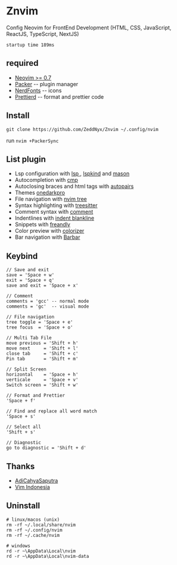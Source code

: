 # Znvim

Config Neovim for FrontEnd Development
(HTML, CSS, JavaScript, ReactJS, TypeScript, NextJS)

`startup time 189ms`

## required

- [Neovim >= 0.7](https://neovim.io)
- [Packer](https://github.com/wbthomason/packer.nvim) -- plugin manager
- [NerdFonts](https://nerdfonts.com) -- icons
- [Prettierd](https://www.npmjs.com/package/@fsouza/prettierd) -- format and prettier code

## Install

```
git clone https://github.com/ZeddNyx/Znvim ~/.config/nvim

```

run `nvim +PackerSync`

## List plugin

- Lsp configuration with [lsp ](https://github.com/neovim/nvim-lspconfig), [lspkind](https://github.com/onsails/lspkind.nvim) and [mason](https://github.com/williamboman/mason.nvim)
- Autocompletion with [cmp](https://github.com/hrsh7th/nvim-cmp)
- Autoclosing braces and html tags with [autopairs](https://github.com/windwp/nvim-autopairs)
- Themes [onedarkpro](https://github.com/olimorris/onedarkpro.nvim)
- File navigation with [nvim tree](https://github.com/kyazdani42/nvim-tree.lua)
- Syntax highlighting with [treesitter](https://github.com/nvim-treesitter/nvim-treesitter)
- Comment syntax with [comment](https://github.com/numToStr/Comment.nvim)
- Indentlines with [indent blankline](https://github.com/lukas-reineke/indent-blankline.nvim)
- Snippets with [freandly](https://github.com/rafamadriz/friendly-snippets)
- Color preview with [colorizer](https://github.com/NvChad/nvim-colorizer)
- Bar navigation with [Barbar](https://github.com/romgrk/barbar.nvim)

## Keybind

```
// Save and exit
save = 'Space + w'
exit = 'Space + q'
save and exit = 'Space + x'

// Comment
comments = 'gcc' -- normal mode
comments = 'gc'  -- visual mode

// File navigation
tree toggle = 'Space + e'
tree focus  = 'Space + o'

// Multi Tab File
move previous = 'Shift + h'
move next     = 'Shift + l' 
close tab     = 'Shift + c'
Pin tab       = 'Shift + m'

// Split Screen 
horizontal    = 'Space + h'
verticale     = 'Space + v'
Switch screen = 'Shift + w'

// Format and Prettier
'Space + f'

// Find and replace all word match
'Space + s'

// Select all
'Shift + s'

// Diagnostic
go to diagnostic = 'Shift + d'
```

## Thanks

- [AdiCahyaSaputra](https://github.com/AdiCahyaSaputra)
- [Vim Indonesia](https://t.me/VimID)

## Uninstall

```
# linux/macos (unix)
rm -rf ~/.local/share/nvim
rm -rf ~/.config/nvim
rm -rf ~/.cache/nvim

# windows
rd -r ~\AppData\Local\nvim
rd -r ~\AppData\Local\nvim-data
```
